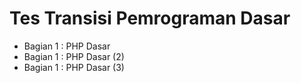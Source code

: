 # Tes Transisi Pemrograman Dasar
- Bagian 1 : PHP Dasar
- Bagian 1 : PHP Dasar (2)
- Bagian 1 : PHP Dasar (3)
